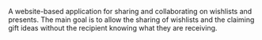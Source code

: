 A website-based application for sharing and collaborating on wishlists and presents. The main goal is to allow the sharing of wishlists and the claiming gift ideas without the recipient knowing what they are receiving.
